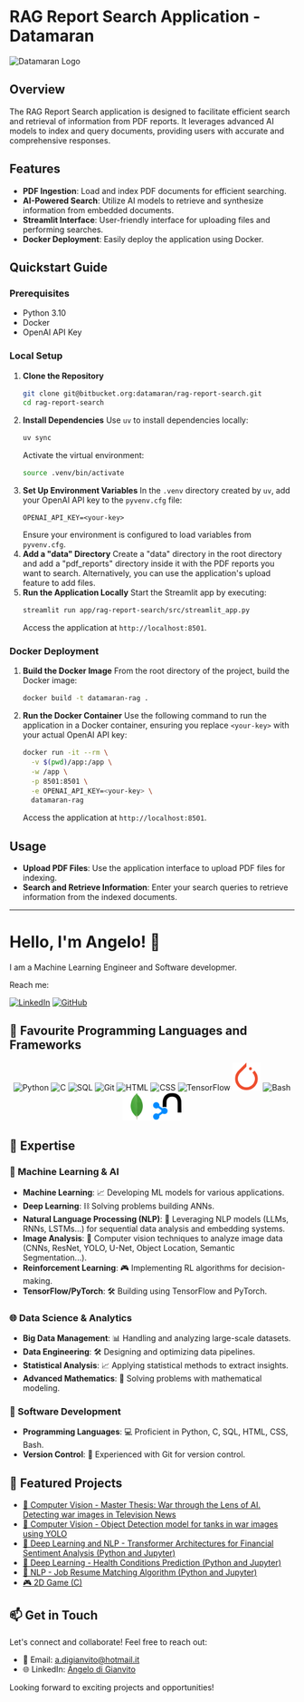 # RAG Report Search Application - Datamaran
![Datamaran Logo](./app/rag-report-search/images/Datamaran_Logo_.jpg)
## Overview
The RAG Report Search application is designed to facilitate efficient search and retrieval of information from PDF reports. It leverages advanced AI models to index and query documents, providing users with accurate and comprehensive responses.
## Features
- **PDF Ingestion**: Load and index PDF documents for efficient searching.
- **AI-Powered Search**: Utilize AI models to retrieve and synthesize information from embedded documents.
- **Streamlit Interface**: User-friendly interface for uploading files and performing searches.
- **Docker Deployment**: Easily deploy the application using Docker.
## Quickstart Guide
### Prerequisites
- Python 3.10
- Docker
- OpenAI API Key
### Local Setup
1. **Clone the Repository**
   ```bash
   git clone git@bitbucket.org:datamaran/rag-report-search.git
   cd rag-report-search
   ```
2. **Install Dependencies**
   Use `uv` to install dependencies locally:
   ```bash
   uv sync
   ```
   Activate the virtual environment:
   ```bash
   source .venv/bin/activate
   ```
3. **Set Up Environment Variables**
   In the `.venv` directory created by `uv`, add your OpenAI API key to the `pyvenv.cfg` file:
   ```
   OPENAI_API_KEY=<your-key>
   ```
   Ensure your environment is configured to load variables from `pyvenv.cfg`.
4. **Add a "data" Directory**
   Create a "data" directory in the root directory and add a "pdf_reports" directory inside it with the PDF reports you want to search.
   Alternatively, you can use the application's upload feature to add files.
5. **Run the Application Locally**
   Start the Streamlit app by executing:
   ```bash
   streamlit run app/rag-report-search/src/streamlit_app.py
   ```
   Access the application at `http://localhost:8501`.
### Docker Deployment
1. **Build the Docker Image**
   From the root directory of the project, build the Docker image:
   ```bash
   docker build -t datamaran-rag .
   ```
2. **Run the Docker Container**
   Use the following command to run the application in a Docker container, ensuring you replace `<your-key>` with your actual OpenAI API key:
   ```bash
   docker run -it --rm \
     -v $(pwd)/app:/app \
     -w /app \
     -p 8501:8501 \
     -e OPENAI_API_KEY=<your-key> \
     datamaran-rag
   ```
   Access the application at `http://localhost:8501`.
## Usage
- **Upload PDF Files**: Use the application interface to upload PDF files for indexing.
- **Search and Retrieve Information**: Enter your search queries to retrieve information from the indexed documents.


--------------------------------------------------------------------------------------------


# Hello, I'm Angelo! 👋

I am a Machine Learning Engineer and Software developmer.

Reach me:

[![LinkedIn](https://img.shields.io/badge/-Connect-blue?style=flat&logo=LinkedIn)](https://www.linkedin.com/in/angelo-d-157381105/)
[![GitHub](https://img.shields.io/badge/-Follow-black?style=flat&logo=GitHub)](https://github.com/adgianv)

## 🚀 Favourite Programming Languages and Frameworks

<p align="center">
  <img src="https://raw.githubusercontent.com/rahul-jha98/github_readme_icons/main/language_and_tools/square/python/python.svg" alt="Python" height="50px"/>
  <img src="https://raw.githubusercontent.com/rahul-jha98/github_readme_icons/main/language_and_tools/square/c/c.svg" alt="C" height="50px"/>
  <img src="https://img.icons8.com/color/48/000000/mysql.png" alt="SQL" height="50px"/>
  <img src="https://img.icons8.com/color/48/000000/git.png" alt="Git" height="50px"/>
  <img src="https://raw.githubusercontent.com/rahul-jha98/github_readme_icons/main/language_and_tools/square/html/html.svg" alt="HTML" height="50px"/>
  <img src="https://raw.githubusercontent.com/rahul-jha98/github_readme_icons/main/language_and_tools/square/css/css.svg" alt="CSS" height="50px"/>
  <img src="https://raw.githubusercontent.com/rahul-jha98/github_readme_icons/main/language_and_tools/square/tensorflow/tensorflow.svg" alt="TensorFlow" height="50px"/>
  <img src="https://raw.githubusercontent.com/devicons/devicon/master/icons/pytorch/pytorch-original.svg" alt="PyTorch" height="50px"/>
  <img src="https://raw.githubusercontent.com/rahul-jha98/github_readme_icons/main/language_and_tools/square/bash/bash.svg" alt="Bash" height="50px"/>
  <img src="https://raw.githubusercontent.com/devicons/devicon/master/icons/mongodb/mongodb-original.svg" alt="MongoDB" height="50px"/>
  <img src="https://raw.githubusercontent.com/devicons/devicon/master/icons/neo4j/neo4j-original.svg" alt="Neo4j" height="50px"/>
</p>

## 🧠 Expertise

### 🤖 Machine Learning & AI
- **Machine Learning**: 📈 Developing ML models for various applications.
- **Deep Learning**: ⛓️ Solving problems building ANNs.
- **Natural Language Processing (NLP)**: 📝 Leveraging NLP models (LLMs, RNNs, LSTMs...) for sequential data analysis and embedding systems.
- **Image Analysis**: 🎇 Computer vision techniques to analyze image data (CNNs, ResNet, YOLO, U-Net, Object Location, Semantic Segmentation...).
- **Reinforcement Learning**: 🎮 Implementing RL algorithms for decision-making.
- **TensorFlow/PyTorch**: 🛠️ Building using TensorFlow and PyTorch.

### 🌐 Data Science & Analytics
- **Big Data Management**: 📊 Handling and analyzing large-scale datasets.
- **Data Engineering**: 🛠️ Designing and optimizing data pipelines.
- **Statistical Analysis**: 📈 Applying statistical methods to extract insights.
- **Advanced Mathematics**: 🧮 Solving problems with mathematical modeling.

### 🚀 Software Development
- **Programming Languages**: 💻 Proficient in Python, C, SQL, HTML, CSS, Bash.
- **Version Control**: 📜 Experienced with Git for version control.

## 🌟 Featured Projects
- [🤖 Computer Vision - Master Thesis: War through the Lens of AI. Detecting war images in Television News](https://github.com/adgianv/Thesis---War-Image-Classification)
- [🤖 Computer Vision - Object Detection model for tanks in war images using YOLO](https://github.com/adgianv/Object-Detection-Model)
- [🧠 Deep Learning and NLP - Transformer Architectures for Financial Sentiment Analysis (Python and Jupyter)](https://github.com/adgianv/NLP-Transformer_architectures-Financial_Sentiment_Analysis_Twitter)
- [🧠 Deep Learning - Health Conditions Prediction (Python and Jupyter)](https://github.com/adgianv/DeepLearning-MLP_Patients_Health_Predictions)
- [🔁 NLP - Job Resume Matching Algorithm (Python and Jupyter)](https://github.com/adgianv/NLP-Job_CV_Matcher)
- [🎮 2D Game (C)](https://github.com/adgianv/2D_Game-PacMan)

## 📫 Get in Touch

Let's connect and collaborate! Feel free to reach out:

- 📧 Email: a.digianvito@hotmail.it
- 🌐 LinkedIn: [Angelo di Gianvito](https://www.linkedin.com/in/angelo-d-157381105/)

Looking forward to exciting projects and opportunities!
